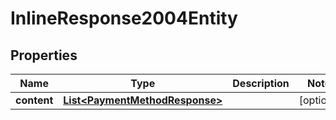 # InlineResponse2004Entity

## Properties
Name | Type | Description | Notes
------------ | ------------- | ------------- | -------------
**content** | [**List&lt;PaymentMethodResponse&gt;**](PaymentMethodResponse.md) |  |  [optional]
